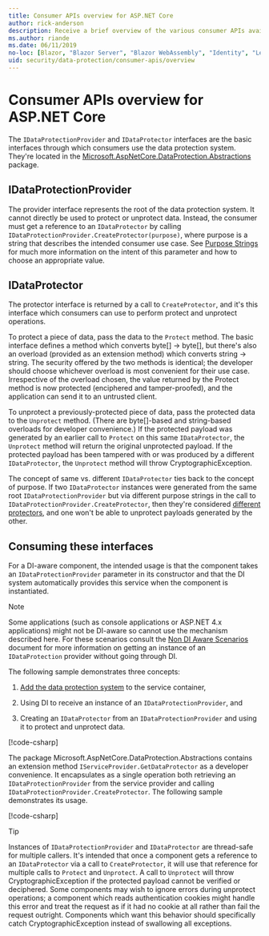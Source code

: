 ```yaml
---
title: Consumer APIs overview for ASP.NET Core
author: rick-anderson
description: Receive a brief overview of the various consumer APIs available within the ASP.NET Core data protection library.
ms.author: riande
ms.date: 06/11/2019
no-loc: [Blazor, "Blazor Server", "Blazor WebAssembly", "Identity", "Let's Encrypt", Razor, SignalR]
uid: security/data-protection/consumer-apis/overview
---
```

# Consumer APIs overview for ASP.NET Core

The `IDataProtectionProvider` and `IDataProtector` interfaces are the basic interfaces through which consumers use the data protection system. They're located in the [Microsoft.AspNetCore.DataProtection.Abstractions](https://www.nuget.org/packages/Microsoft.AspNetCore.DataProtection.Abstractions/) package.

## IDataProtectionProvider

The provider interface represents the root of the data protection system. It cannot directly be used to protect or unprotect data. Instead, the consumer must get a reference to an `IDataProtector` by calling `IDataProtectionProvider.CreateProtector(purpose)`, where purpose is a string that describes the intended consumer use case. See [Purpose Strings](xref:security/data-protection/consumer-apis/purpose-strings) for much more information on the intent of this parameter and how to choose an appropriate value.

## IDataProtector

The protector interface is returned by a call to `CreateProtector`, and it's this interface which consumers can use to perform protect and unprotect operations.

To protect a piece of data, pass the data to the `Protect` method. The basic interface defines a method which converts byte[] -> byte[], but there's also an overload (provided as an extension method) which converts string -> string. The security offered by the two methods is identical; the developer should choose whichever overload is most convenient for their use case. Irrespective of the overload chosen, the value returned by the Protect method is now protected (enciphered and tamper-proofed), and the application can send it to an untrusted client.

To unprotect a previously-protected piece of data, pass the protected data to the `Unprotect` method. (There are byte[]-based and string-based overloads for developer convenience.) If the protected payload was generated by an earlier call to `Protect` on this same `IDataProtector`, the `Unprotect` method will return the original unprotected payload. If the protected payload has been tampered with or was produced by a different `IDataProtector`, the `Unprotect` method will throw CryptographicException.

The concept of same vs. different `IDataProtector` ties back to the concept of purpose. If two `IDataProtector` instances were generated from the same root `IDataProtectionProvider` but via different purpose strings in the call to `IDataProtectionProvider.CreateProtector`, then they're considered [different protectors](xref:security/data-protection/consumer-apis/purpose-strings), and one won't be able to unprotect payloads generated by the other.

## Consuming these interfaces

For a DI-aware component, the intended usage is that the component takes an `IDataProtectionProvider` parameter in its constructor and that the DI system automatically provides this service when the component is instantiated.

> [!NOTE]
> Some applications (such as console applications or ASP.NET 4.x applications) might not be DI-aware so cannot use the mechanism described here. For these scenarios consult the [Non DI Aware Scenarios](xref:security/data-protection/configuration/non-di-scenarios) document for more information on getting an instance of an `IDataProtection` provider without going through DI.

The following sample demonstrates three concepts:

1. [Add the data protection system](xref:security/data-protection/configuration/overview) to the service container,

2. Using DI to receive an instance of an `IDataProtectionProvider`, and

3. Creating an `IDataProtector` from an `IDataProtectionProvider` and using it to protect and unprotect data.

[!code-csharp[](../using-data-protection/samples/protectunprotect.cs?highlight=26,34,35,36,37,38,39,40)]

The package Microsoft.AspNetCore.DataProtection.Abstractions contains an extension method `IServiceProvider.GetDataProtector` as a developer convenience. It encapsulates as a single operation both retrieving an `IDataProtectionProvider` from the service provider and calling `IDataProtectionProvider.CreateProtector`. The following sample demonstrates its usage.

[!code-csharp[](./overview/samples/getdataprotector.cs?highlight=15)]

>[!TIP]
> Instances of `IDataProtectionProvider` and `IDataProtector` are thread-safe for multiple callers. It's intended that once a component gets a reference to an `IDataProtector` via a call to `CreateProtector`, it will use that reference for multiple calls to `Protect` and `Unprotect`. A call to `Unprotect` will throw CryptographicException if the protected payload cannot be verified or deciphered. Some components may wish to ignore errors during unprotect operations; a component which reads authentication cookies might handle this error and treat the request as if it had no cookie at all rather than fail the request outright. Components which want this behavior should specifically catch CryptographicException instead of swallowing all exceptions.
